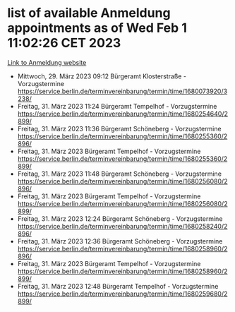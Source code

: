 # list of available Anmeldung appointments as of Wed Feb  1 11:02:26 CET 2023
[Link to Anmeldung website](https://service.berlin.de/terminvereinbarung/termin/tag.php?termin=0&anliegen[]=120686&dienstleisterlist=122210,122217,327316,122219,327312,122227,327314,122231,327346,122243,327348,122252,329742,122260,329745,122262,329748,122254,329751,122271,327278,122273,327274,122277,327276,330436,122280,327294,122282,327290,122284,327292,327539,122291,327270,122285,327266,122286,327264,122296,327268,150230,329760,122301,327282,122297,327286,122294,327284,122312,329763,122314,329775,122304,327330,122311,327334,122309,327332,122281,327352,122279,329772,122276,327324,122274,327326,122267,329766,122246,327318,122251,327320,122257,327322,122208,327298,122226,327300,121362,121364&herkunft=http%3A%2F%2Fservice.berlin.de%2Fdienstleistung%2F120686%2F)
- Mittwoch, 29. März 2023 09:12 Bürgeramt Klosterstraße - Vorzugstermine https://service.berlin.de/terminvereinbarung/termin/time/1680073920/3238/
- Freitag, 31. März 2023 11:24 Bürgeramt Tempelhof - Vorzugstermine https://service.berlin.de/terminvereinbarung/termin/time/1680254640/2899/
- Freitag, 31. März 2023 11:36 Bürgeramt Schöneberg - Vorzugstermine https://service.berlin.de/terminvereinbarung/termin/time/1680255360/2896/
- Freitag, 31. März 2023  Bürgeramt Tempelhof - Vorzugstermine https://service.berlin.de/terminvereinbarung/termin/time/1680255360/2899/
- Freitag, 31. März 2023 11:48 Bürgeramt Schöneberg - Vorzugstermine https://service.berlin.de/terminvereinbarung/termin/time/1680256080/2896/
- Freitag, 31. März 2023  Bürgeramt Tempelhof - Vorzugstermine https://service.berlin.de/terminvereinbarung/termin/time/1680256080/2899/
- Freitag, 31. März 2023 12:24 Bürgeramt Schöneberg - Vorzugstermine https://service.berlin.de/terminvereinbarung/termin/time/1680258240/2896/
- Freitag, 31. März 2023 12:36 Bürgeramt Schöneberg - Vorzugstermine https://service.berlin.de/terminvereinbarung/termin/time/1680258960/2896/
- Freitag, 31. März 2023  Bürgeramt Tempelhof - Vorzugstermine https://service.berlin.de/terminvereinbarung/termin/time/1680258960/2899/
- Freitag, 31. März 2023 12:48 Bürgeramt Tempelhof - Vorzugstermine https://service.berlin.de/terminvereinbarung/termin/time/1680259680/2899/
